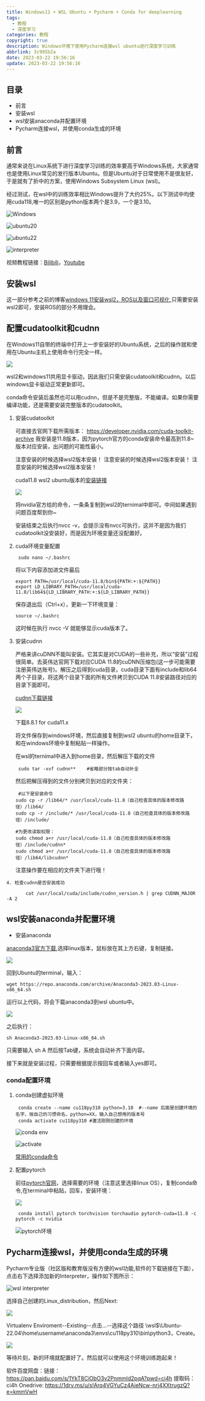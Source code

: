 ```yaml
---
title: Windows11 + WSL Ubuntu + Pycharm + Conda for deeplearning
tags:
  - 教程
  - 深度学习
categories: 教程
copyright: true
description: Windows环境下使用Pycharm连接wsl ubuntu进行深度学习训练
abbrlink: 3c995b2a
date: 2023-03-22 19:56:16
update: 2023-03-22 19:56:16
---
```


## 目录
- 前言
- 安装wsl
- wsl安装anaconda并配置环境
- Pycharm连接wsl，并使用conda生成的环境



## 前言

通常来说在Linux系统下进行深度学习训练的效率要高于Windows系统，大家通常也是使用Linux常见的发行版本Ubuntu。但是Ubuntu对于日常使用不是很友好，于是就有了折中的方案，使用Windows Subsystem Linux (wsl)。

经过测试，在wsl中的训练效率相比Windows提升了大约25%。以下测试中均使用cuda118,唯一的区别是python版本两个是3.9，一个是3.10。

![Windows](https://s2.loli.net/2023/03/22/PQYkfEWDysUcCNZ.png "Windows_cu118_py39")

![ubuntu20](https://s2.loli.net/2023/03/22/ojpRTbrQJi4D1e8.png "ubuntu20.04_cu118_py39")

![ubuntu22](https://s2.loli.net/2023/03/22/O3Q95mYxHWcB1GT.png "ubuntu22.04_cu118_py310")

![interpreter](https://s2.loli.net/2023/03/22/oaiBn6FWzmxcbHf.png "Python Interpreter")

视频教程链接：[Bilibili](https://www.bilibili.com/video/BV1ok4y1t7XC/)，[Youtube](https://youtu.be/buyogP-KS5w)
## 安装wsl

这一部分参考之前的博客[windows 11安装wsl2，ROS以及窗口可视化](https://www.gongsunqi.xyz/posts/451c48f3/),只需要安装wsl2即可，安装ROS的部分不用理会。


## 配置cudatoolkit和cudnn

在Windows11自带的终端中打开上一步安装好的Ubuntu系统，之后的操作就和使用在Ubuntu主机上使用命令行完全一样。

![](https://s2.loli.net/2023/03/22/ZpNOkRvFwSu8K9H.png)


  wsl2和windows11共用显卡驱动，因此我们只需安装cudatoolkit和cudnn。以后windows显卡驱动正常更新即可。

  conda命令安装后虽然也可以用cudnn，但是不是完整版，不能编译。如果你需要编译功能，还是需要安装完整版本的cudatoolkit。

  1. 安装cudatoolkit

      可直接去官网下载所需版本：
      https://developer.nvidia.com/cuda-toolkit-archive
      我安装是11.8版本，因为pytorch官方的conda安装命令最高到11.8~版本对应安装，出问题的可能性最小。

      注意安装的时候选择wsl2版本安装！
      注意安装的时候选择wsl2版本安装！
      注意安装的时候选择wsl2版本安装！

      cuda11.8 wsl2 ubuntu版本的[安装链接](https://developer.nvidia.com/cuda-11-8-0-download-archive?target_os=Linux&target_arch=x86_64&Distribution=WSL-Ubuntu&target_version=2.0&target_type=deb_local)

      ![](https://s2.loli.net/2023/04/03/7anfJr9zVOxDkYP.png)

      将nvidia官方给的命令，一条条复制到wsl2的ternimal中即可。中间如果遇到问题百度帮到你~

      安装结束之后执行nvcc -v，会提示没有nvcc可执行，这并不是因为我们cudatoolkit没安装好，而是因为环境变量还没配置好。
    
  2. cuda环境变量配置

          sudo nano ~/.bashrc

      将以下内容添加进文件最后
    
         export PATH=/usr/local/cuda-11.8/bin${PATH:+:${PATH}}
         export LD_LIBRARY_PATH=/usr/local/cuda-11.8/lib64${LD_LIBRARY_PATH:+:${LD_LIBRARY_PATH}}

      保存退出后（Ctrl+x），更新一下环境变量：

         source ~/.bashrc
      这时候在执行 nvcc -V 就能够显示cuda版本了。

  3. 安装cudnn

      严格来讲cuDNN不能叫安装。它其实是对CUDA的一些补充，所以“安装”过程很简单。去英伟达官网下载对应CUDA 11.8的cuDNN压缩包(这一步可能需要注册英伟达账号)。解压之后得到cuda目录，cuda目录下面有include和lib64两个子目录，将这两个目录下面的所有文件拷贝到CUDA 11.8安装路径对应的目录下面即可。

      [cudnn下载链接](https://developer.nvidia.com/rdp/cudnn-archive)

      ![](https://s2.loli.net/2023/04/03/kMSPFbJ2yG3a9TX.png)

      下载8.8.1 for cuda11.x

      将文件保存到windows环境，然后直接复制到wsl2 ubuntu的home目录下，和在windows环境中复制粘贴一样操作。

      在wsl的ternimal中进入到home目录，然后解压下载的文件

          sudo tar -xvf cudnn**    #省略部分按tab自动补全

      然后把解压得到的文件分别拷贝到对应的文件夹：

          #以下是安装命令     
         sudo cp -r /lib64/* /usr/local/cuda-11.8（自己检查具体的版本修改路径）/lib64/
         sudo cp -r /include/* /usr/local/cuda-11.8（自己检查具体的版本修改路径）/include/
 
         #为更改读取权限：
         sudo chmod a+r /usr/local/cuda-11.8（自己检查具体的版本修改路径）/include/cudnn*
         sudo chmod a+r /usr/local/cuda-11.8（自己检查具体的版本修改路径）/lib64/libcudnn*

      注意操作要在相应的文件夹下进行哦！

    4. 检查cudnn是否安装成功

           cat /usr/local/cuda/include/cudnn_version.h | grep CUDNN_MAJOR -A 2
      

## wsl安装anaconda并配置环境


- 安装anaconda

[anaconda3官方下载](https://www.anaconda.com/products/distribution),选择linux版本，鼠标放在其上方右键，复制链接。

![](https://s2.loli.net/2023/03/22/9PVLksuX6BCxaU8.png)

回到Ubuntu的terminal，输入：

    wget https://repo.anaconda.com/archive/Anaconda3-2023.03-Linux-x86_64.sh

运行以上代码，将会下载anaconda3到wsl ubuntu中。

![](https://s2.loli.net/2023/03/22/yemLhduQx1rHBGP.png)

之后执行：

    sh Anaconda3-2023.03-Linux-x86_64.sh

只需要输入 sh A 然后按Tab键，系统会自动补齐下面内容。

接下来就是安装过程，只需要根据提示按回车或者输入yes即可。

### conda配置环境

1. conda创建虚拟环境

        conda create --name cu118py310 python=3.10  #--name 后面是创建环境的名字，按自己的习惯命名，python=XX，输入自己想用的版本号
        conda activate cu118py310 #激活刚刚创建的环境

    ![conda env](https://s2.loli.net/2023/03/23/imlkrNDYjoqIObA.png "创建虚拟环境")

    ![activate](https://s2.loli.net/2023/03/23/3ZOdr5pcqtUivIB.png "激活环境")

    [常用的conda命令](https://blog.csdn.net/u014628771/article/details/80066624)


2. 配置pytorch

    前往[pytorch官网](https://pytorch.org/get-started/locally/)，选择需要的环境（注意这里选择linux OS），复制conda命令,在terminal中粘贴，回车，安装环境：

      ![](https://s2.loli.net/2023/03/22/VWK7jPvda2rwYsg.png)

        conda install pytorch torchvision torchaudio pytorch-cuda=11.8 -c pytorch -c nvidia

      ![pytorch环境](https://s2.loli.net/2023/03/23/DSwiAanLlV98M3j.png "配置pytorch环境")




## Pycharm连接wsl，并使用conda生成的环境

Pycharm专业版（社区版和教育版没有方便的wsl功能,软件的下载链接在下面），点击右下选择添加新的Interpreter，操作如下图所示：

![wsl interpreter](https://s2.loli.net/2023/03/23/217LZ495MFT6GCu.png "add wsl interpreter")

选择自己创建的Linux_distribution，然后Next:

![](https://s2.loli.net/2023/03/23/VvnQa8Zr6qYkSPD.png)

Virtualenv Enviroment--Existing--点击...--选择这个路径 \\wsl$\Ubuntu-22.04\home\username\anaconda3\envs\cu118py310\bin\python3，Create。

![](https://s2.loli.net/2023/03/23/3r8Fdsbcv7elPZ2.png)

等待片刻，新的环境就配置好了。然后就可以使用这个环境训练跑起来！

软件百度网盘：链接：https://pan.baidu.com/s/1YkT8CiObO3v2Pnmmld2pqA?pwd=ci4h 
提取码：ci4h
Onedrive: https://1drv.ms/u/s!Arq4VGYuCz4AieNcw-nrj4XXtrugzQ?e=kmmVwH
